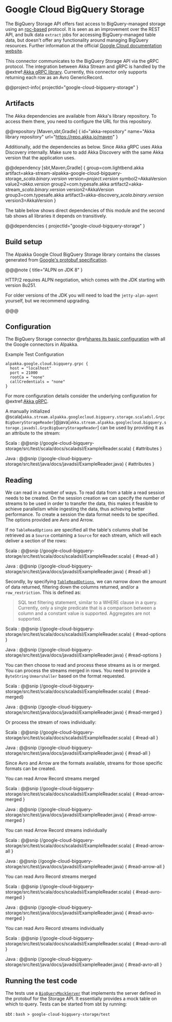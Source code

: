 # Google Cloud BigQuery Storage

The BigQuery Storage API offers fast access to BigQuery-managed storage using an [rpc-based](https://cloud.google.com/bigquery/docs/reference/storage/rpc) protocol.
It is seen as an improvement over the REST API, and bulk data `extract` jobs for accessing BigQuery-managed table data, but doesn't offer any functionality around managing BigQuery resources.
Further information at the official [Google Cloud documentation website](https://cloud.google.com/bigquery/docs/reference/storage).

This connector communicates to the BigQuery Storage API via the gRPC protocol. The integration between Akka Stream and gRPC is handled by the
@extref:[Akka gRPC library](akka-grpc:/). Currently, this connector only supports returning each row as an Avro GenericRecord.

@@project-info{ projectId="google-cloud-bigquery-storage" }

## Artifacts

The Akka dependencies are available from Akka's library repository. To access them there, you need to configure the URL for this repository.

@@repository [Maven,sbt,Gradle] {
id="akka-repository"
name="Akka library repository"
url="https://repo.akka.io/maven"
}

Additionally, add the dependencies as below. Since Akka gRPC uses Akka Discovery internally. Make sure to add Akka Discovery with the same Akka version that the application uses.

@@dependency [sbt,Maven,Gradle] {
  group=com.lightbend.akka
  artifact=akka-stream-alpakka-google-cloud-bigquery-storage_$scala.binary.version$
  version=$project.version$
  symbol2=AkkaVersion
  value2=$akka.version$
  group2=com.typesafe.akka
  artifact2=akka-stream_$scala.binary.version$
  version2=AkkaVersion
  group3=com.typesafe.akka
  artifact3=akka-discovery_$scala.binary.version$
  version3=AkkaVersion
}

The table below shows direct dependencies of this module and the second tab shows all libraries it depends on transitively.

@@dependencies { projectId="google-cloud-bigquery-storage" }

## Build setup

The Alpakka Google Cloud BigQuery Storage library contains the classes generated from [Google's protobuf specification](https://github.com/googleapis/java-bigquerystorage/tree/master/proto-google-cloud-bigquerystorage-v1).

@@@note { title="ALPN on JDK 8" }

HTTP/2 requires ALPN negotiation, which comes with the JDK starting with
version 8u251.

For older versions of the JDK you will need to load the `jetty-alpn-agent`
yourself, but we recommend upgrading.

@@@

## Configuration

The BigQuery Storage connector @ref[shares its basic configuration](google-common.md) with all the Google connectors in Alpakka.

Example Test Configuration
```
alpakka.google.cloud.bigquery.grpc {
  host = "localhost"
  port = 21000
  rootCa = "none"
  callCredentials = "none"
}
```

For more configuration details consider the underlying configuration for @extref:[Akka gRPC](akka-grpc:/client/configuration.html).

A manually initialized @scala[`akka.stream.alpakka.googlecloud.bigquery.storage.scaladsl.GrpcBigQueryStorageReader`]@java[`akka.stream.alpakka.googlecloud.bigquery.storage.javadsl.GrpcBigQueryStorageReader`] can be used by providing it as an attribute to the stream:

Scala
: @@snip (/google-cloud-bigquery-storage/src/test/scala/docs/scaladsl/ExampleReader.scala) { #attributes }

Java
: @@snip (/google-cloud-bigquery-storage/src/test/java/docs/javadsl/ExampleReader.java) { #attributes }

## Reading

We can read in a number of ways. To read data from a table a read session needs to be created. 
On the session creation we can specify the number of streams to be used in order to transfer the data, this makes it feasible to achieve parallelism while ingesting the data, thus achieving better performance.
To create a session the data format needs to be specified. The options provided are Avro and Arrow.

If no `TableReadOptions` are specified all the table's columns shall be retrieved as a `Source` containing a `Source` for each stream, which will each deliver a section of the rows:

Scala
: @@snip (/google-cloud-bigquery-storage/src/test/scala/docs/scaladsl/ExampleReader.scala) { #read-all }

Java
: @@snip (/google-cloud-bigquery-storage/src/test/java/docs/javadsl/ExampleReader.java) { #read-all }

Secondly, by specifying [`TableReadOptions`](https://cloud.google.com/bigquery/docs/reference/storage/rpc/google.cloud.bigquery.storage.v1#tablereadoptions), we can narrow down the amount of data returned, filtering down the columns returned, and/or a `row_restriction`. This is defined as:

> SQL text filtering statement, similar to a WHERE clause in a query. Currently, only a single predicate that is a comparison between a column and a constant value is supported. Aggregates are not supported.

Scala
: @@snip (/google-cloud-bigquery-storage/src/test/scala/docs/scaladsl/ExampleReader.scala) { #read-options }

Java
: @@snip (/google-cloud-bigquery-storage/src/test/java/docs/javadsl/ExampleReader.java) { #read-options }

You can then choose to read and process these streams as is or merged. 
You can process the streams merged in rows. You need to provide a `ByteString` `Unmarshaller` based on the format requested.

Scala
: @@snip (/google-cloud-bigquery-storage/src/test/scala/docs/scaladsl/ExampleReader.scala) { #read-merged}

Java
: @@snip (/google-cloud-bigquery-storage/src/test/java/docs/javadsl/ExampleReader.java) { #read-merged }

Or process the stream of rows individually:

Scala
: @@snip (/google-cloud-bigquery-storage/src/test/scala/docs/scaladsl/ExampleReader.scala) { #read-all }

Java
: @@snip (/google-cloud-bigquery-storage/src/test/java/docs/javadsl/ExampleReader.java) { #read-all }

Since Avro and Arrow are the formats available, streams for those specific formats can be created.

You can read Arrow Record streams merged 

Scala
: @@snip (/google-cloud-bigquery-storage/src/test/scala/docs/scaladsl/ExampleReader.scala) { #read-arrow-merged }

Java
: @@snip (/google-cloud-bigquery-storage/src/test/java/docs/javadsl/ExampleReader.java) { #read-arrow-merged }

You can read Arrow Record streams individually 

Scala
: @@snip (/google-cloud-bigquery-storage/src/test/scala/docs/scaladsl/ExampleReader.scala) { #read-arrow-all }

Java
: @@snip (/google-cloud-bigquery-storage/src/test/java/docs/javadsl/ExampleReader.java) { #read-arrow-all }

You can read Avro Record streams merged

Scala
: @@snip (/google-cloud-bigquery-storage/src/test/scala/docs/scaladsl/ExampleReader.scala) { #read-avro-merged }

Java
: @@snip (/google-cloud-bigquery-storage/src/test/java/docs/javadsl/ExampleReader.java) { #read-avro-merged }

You can read Avro Record streams individually

Scala
: @@snip (/google-cloud-bigquery-storage/src/test/scala/docs/scaladsl/ExampleReader.scala) { #read-avro-all }

Java
: @@snip (/google-cloud-bigquery-storage/src/test/java/docs/javadsl/ExampleReader.java) { #read-avro-all }



## Running the test code
The tests use a [`BigQueryMockServer`](/google-cloud-bigquery-storage/src/test/scala/akka/stream/alpakka/bigquery/storage/mock/BigQueryMockServer.scala) that implements the server defined in the protobuf for the Storage API. It essentially provides a mock table on which to query.
Tests can be started from sbt by running:

sbt
:   ```bash
    > google-cloud-bigquery-storage/test
    ```
